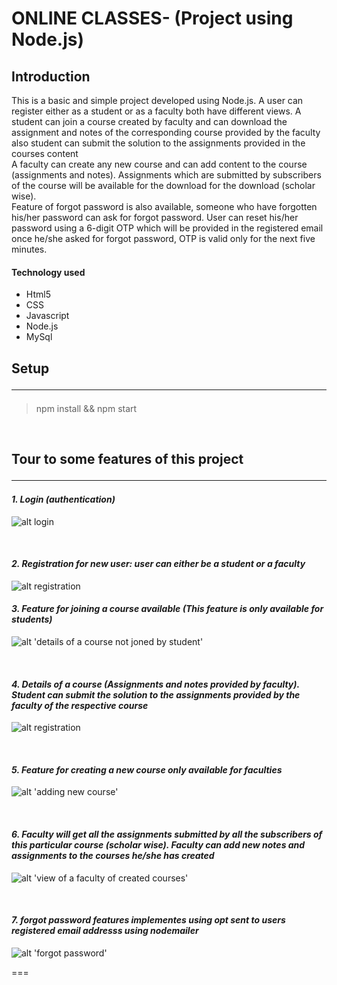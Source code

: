 # ONLINE CLASSES- (Project using Node.js) 

## **Introduction**
This is a basic and simple project developed using Node.js. A user can register either as a student or as a faculty both have different views. A student can join a course created by faculty and can download the assignment and notes of the corresponding course provided by the faculty also student can submit the solution to the assignments provided in the courses content <br> 
A faculty can create any new course and can add content to the course (assignments and notes). Assignments which are submitted by subscribers of the course will be available for the download for the download (scholar wise).<br>
Feature of forgot password is also available, someone who have forgotten his/her password can ask for forgot password. User can reset his/her password using a 6-digit OTP which will be provided in the registered email once he/she asked for forgot password, OTP is valid only for the next five minutes.

#### Technology used
* Html5
* CSS
* Javascript
* Node.js
* MySql

## **Setup** <hr>
>npm install && npm start

<br>

## **Tour to some features of this project** <hr>
#### *1. Login (authentication)*
![alt login](/public/screenshots/login.png)

<br>

#### *2. Registration for new user: user can either be a student or a faculty*
![alt registration](/public/screenshots/registration.png)

#### *3. Feature for joining a course available (This feature is only available for students)*
![alt 'details of a course not joned by student'](/public/screenshots/courses_not_joined.JPG)

<br>

#### *4. Details of a course (Assignments and notes provided by faculty). Student can submit the solution to the assignments provided by the faculty of the respective course*
![alt registration](/public/screenshots/joined_course_details.JPG)

<br>

#### *5. Feature for creating a new course only available for faculties*
![alt 'adding new course'](/public/screenshots/add_new_course.png)

<br>

#### *6. Faculty will get all the assignments submitted by all the subscribers of this particular course (scholar wise). Faculty can add new notes and assignments to the courses he/she has created*
![alt 'view of a faculty of created courses'](/public/screenshots/course_details_created.png)

<br>

#### *7. forgot password features implementes using opt sent to users registered email addresss using nodemailer*
![alt 'forgot password'](/public/screenshots/forgotpassword.png)

=== 